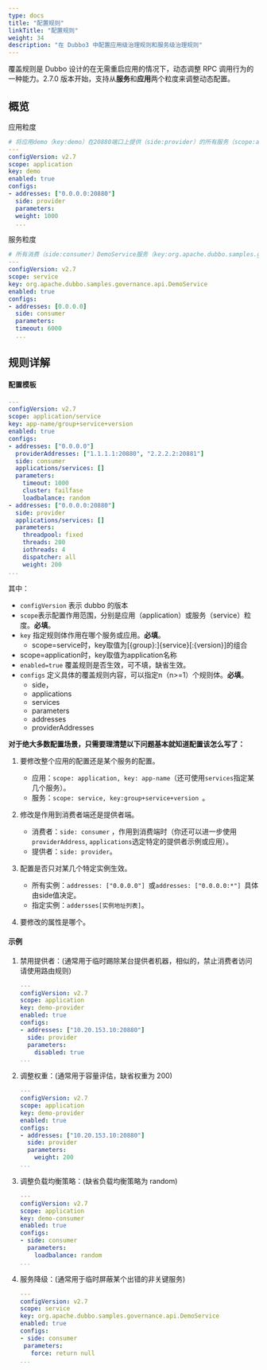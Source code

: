 ```yaml
---
type: docs
title: "配置规则"
linkTitle: "配置规则"
weight: 34
description: "在 Dubbo3 中配置应用级治理规则和服务级治理规则"
---
```

覆盖规则是 Dubbo 设计的在无需重启应用的情况下，动态调整 RPC 调用行为的一种能力。2.7.0 版本开始，支持从**服务**和**应用**两个粒度来调整动态配置。

## 概览


应用粒度

```yaml
# 将应用demo（key:demo）在20880端口上提供（side:provider）的所有服务（scope:application）的权重修改为1000（weight:1000）。
---
configVersion: v2.7
scope: application
key: demo
enabled: true
configs:
- addresses: ["0.0.0.0:20880"]
  side: provider
  parameters:
  weight: 1000
  ...
```

服务粒度

```yaml
# 所有消费（side:consumer）DemoService服务（key:org.apache.dubbo.samples.governance.api.DemoService）的应用实例（addresses:[0.0.0.0]），超时时间修改为6000ms
---
configVersion: v2.7
scope: service
key: org.apache.dubbo.samples.governance.api.DemoService
enabled: true
configs:
- addresses: [0.0.0.0]
  side: consumer
  parameters:
  timeout: 6000
  ...
```

## 规则详解

#### 配置模板

```yaml
---
configVersion: v2.7
scope: application/service
key: app-name/group+service+version
enabled: true
configs:
- addresses: ["0.0.0.0"]
  providerAddresses: ["1.1.1.1:20880", "2.2.2.2:20881"]
  side: consumer
  applications/services: []
  parameters:
    timeout: 1000
    cluster: failfase
    loadbalance: random
- addresses: ["0.0.0.0:20880"]
  side: provider
  applications/services: []
  parameters:
    threadpool: fixed
    threads: 200
    iothreads: 4
    dispatcher: all
    weight: 200
...
```

其中：
-  `configVersion` 表示 dubbo 的版本
- `scope`表示配置作用范围，分别是应用（application）或服务（service）粒度。**必填**。
- `key` 指定规则体作用在哪个服务或应用。**必填**。
  - scope=service时，key取值为[{group}:]{service}[:{version}]的组合
- scope=application时，key取值为application名称
- `enabled=true` 覆盖规则是否生效，可不填，缺省生效。
- `configs` 定义具体的覆盖规则内容，可以指定n（n>=1）个规则体。**必填**。
  - side，
  - applications
  - services
  - parameters
  - addresses
  - providerAddresses

**对于绝大多数配置场景，只需要理清楚以下问题基本就知道配置该怎么写了：**
1. 要修改整个应用的配置还是某个服务的配置。
   - 应用：`scope: application, key: app-name`（还可使用`services`指定某几个服务）。
   - 服务：`scope: service, key:group+service+version `。

2. 修改是作用到消费者端还是提供者端。
   - 消费者：`side: consumer` ，作用到消费端时（你还可以进一步使用`providerAddress`, `applications`选定特定的提供者示例或应用）。
   - 提供者：`side: provider`。

3. 配置是否只对某几个特定实例生效。
   - 所有实例：`addresses: ["0.0.0.0"] `或`addresses: ["0.0.0.0:*"] `具体由side值决定。
   - 指定实例：`addersses[实例地址列表]`。

4. 要修改的属性是哪个。

#### 示例

1. 禁用提供者：(通常用于临时踢除某台提供者机器，相似的，禁止消费者访问请使用路由规则)

   ```yaml
   ---
   configVersion: v2.7
   scope: application
   key: demo-provider
   enabled: true
   configs:
   - addresses: ["10.20.153.10:20880"]
     side: provider
     parameters:
       disabled: true
   ...
   ```

2. 调整权重：(通常用于容量评估，缺省权重为 200)

   ```yaml
   ---
   configVersion: v2.7
   scope: application
   key: demo-provider
   enabled: true
   configs:
   - addresses: ["10.20.153.10:20880"]
     side: provider
     parameters:
       weight: 200
   ...
   ```

3. 调整负载均衡策略：(缺省负载均衡策略为 random)

   ```yaml
   ---
   configVersion: v2.7
   scope: application
   key: demo-consumer
   enabled: true
   configs:
   - side: consumer
     parameters:
       loadbalance: random
   ...
   ```

4. 服务降级：(通常用于临时屏蔽某个出错的非关键服务)

    ```yaml
   ---
   configVersion: v2.7
   scope: service
   key: org.apache.dubbo.samples.governance.api.DemoService
   enabled: true
   configs:
   - side: consumer
     parameters:
       force: return null
   ...
   ```

